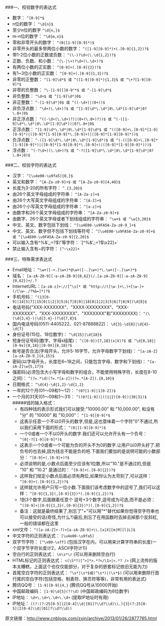 
###一、校验数字的表达式

 *  数字： `^[0-9]*$ `
 *  n位的数字： `^\d{n}$`
 *  至少n位的数字 `^\d{n,}$`
 *  m-n位的数字： `^\d{m,n}$`
 *  零和非零开头的数字： `^(0|[1-9][0-9]*)$`
 *  非零开头的最多带两位小数的数字： `^([1-9][0-9]*)+(.[0-9]{1,2})?$`
 *  带1-2位小数的正数或负数： `^(\-)?\d+(\.\d{1,2})?$`
 *  正数、负数、和小数： `^(\-|\+)?\d+(\.\d+)?$`
 *  有两位小数的正实数： `^[0-9]+(.[0-9]{2})?$`
 *   有1~3位小数的正实数： `^[0-9]+(.[0-9]{1,3})?$`
 *  非零的正整数： `^[1-9]\d*$ 或 ^([1-9][0-9]*){1,3}$ 或 ^\+?[1-9][0-9]*$`
 * 非零的负整数： `^\-[1-9][]0-9"*$ 或 ^-[1-9]\d*$`
 *  非负整数： `^\d+$ 或 ^[1-9]\d*|0$`
 *  非正整数： `^-[1-9]\d*|0$ 或 ^((-\d+)|(0+))$`
 *  非负浮点数： `^\d+(\.\d+)?$ 或 ^[1-9]\d*\.\d*|0\.\d*[1-9]\d*|0?\.0+|0$`  
 *  非正浮点数： `^((-\d+(\.\d+)?)|(0+(\.0+)?))$ 或 ^(-([1-9]\d*\.\d*|0\.\d*[1-9]\d*))|0?\.0+|0$`
 * 正浮点数： `^[1-9]\d*\.\d*|0\.\d*[1-9]\d*$ 或 ^(([0-9]+\.[0-9]*[1-9][0-9]*)|([0-9]*[1-9][0-9]*\.[0-9]+)|([0-9]*[1-9][0-9]*))$`
 * 负浮点数： `^-([1-9]\d*\.\d*|0\.\d*[1-9]\d*)$ 或 ^(-(([0-9]+\.[0-9]*[1-9][0-9]*)|([0-9]*[1-9][0-9]*\.[0-9]+)|([0-9]*[1-9][0-9]*)))$`
 *  浮点数： `^(-?\d+)(\.\d+)?$ 或 ^-?([1-9]\d*\.\d*|0\.\d*[1-9]\d*|0?\.0+|0)$`
 
###二、校验字符的表达式
 
  * 汉字： `^[\u4e00-\u9fa5]{0,}$`
  * 英文和数字： `^[A-Za-z0-9]+$ 或 ^[A-Za-z0-9]{4,40}$`
  * 长度为3-20的所有字符： `^.{3,20}$`
  * 由26个英文字母组成的字符串： `^[A-Za-z]+$`
  * 由26个大写英文字母组成的字符串： `^[A-Z]+$`
  * 由26个小写英文字母组成的字符串： `^[a-z]+$`
  * 由数字和26个英文字母组成的字符串： `^[A-Za-z0-9]+$`
  * 由数字、26个英文字母或者下划线组成的字符串： `^\w+$ 或 ^\w{3,20}$`
  * 中文、英文、数字包括下划线： `^[\u4E00-\u9FA5A-Za-z0-9_]+$`
  * 中文、英文、数字但不包括下划线等符号： `^[\u4E00-\u9FA5A-Za-z0-9]+$ 或 ^[\u4E00-\u9FA5A-Za-z0-9]{2,20}$`
  * 可以输入含有^%&',;=?$\"等字符： `[^%&',;=?$\x22]+`
  * 禁止输入含有~的字符： `[^~\x22]+`
 
###三、特殊需求表达式

 * Email地址： `^\w+([-+.]\w+)*@\w+([-.]\w+)*\.\w+([-.]\w+)*$`
 * 域名： `[a-zA-Z0-9][-a-zA-Z0-9]{0,62}(/.[a-zA-Z0-9][-a-zA-Z0-9]{0,62})+/.?`
 * InternetURL：`[a-zA-z]+://[^\s]* 或 ^http://([\w-]+\.)+[\w-]+(/[\w-./?%&=]*)?$`
 * 手机号码： `^(13[0-9]|14[5|7]|15[0|1|2|3|5|6|7|8|9]|18[0|1|2|3|5|6|7|8|9])\d{8}$`
 * 电话号码("XXX-XXXXXXX"、"XXXX-XXXXXXXX"、"XXX-XXXXXXX"、"XXX-XXXXXXXX"、"XXXXXXX"和"XXXXXXXX)： `^(\(\d{3,4}-)|\d{3.4}-)?\d{7,8}$` 
 * 国内电话号码(0511-4405222、021-87888822)： `\d{3}-\d{8}|\d{4}-\d{7}`
 * 身份证号(15位、18位数字)： `^\d{15}|\d{18}$`
 * 短身份证号码(数字、字母x结尾)： `^([0-9]){7,18}(x|X)?$ 或 ^\d{8,18}|[0-9x]{8,18}|[0-9X]{8,18}?$`
 * 帐号是否合法(字母开头，允许5-16字节，允许字母数字下划线)： `^[a-zA-Z][a-zA-Z0-9_]{4,15}$`
 * 密码(以字母开头，长度在6~18之间，只能包含字母、数字和下划线)： `^[a-zA-Z]\w{5,17}$`
 * 强密码(必须包含大小写字母和数字的组合，不能使用特殊字符，长度在8-10之间)： `^(?=.*\d)(?=.*[a-z])(?=.*[A-Z]).{8,10}$`  
 * 日期格式： `^\d{4}-\d{1,2}-\d{1,2}`
 * 一年的12个月(01～09和1～12)： `^(0?[1-9]|1[0-2])$`
 * 一个月的31天(01～09和1～31)： `^((0?[1-9])|((1|2)[0-9])|30|31)$` 
 #####钱的输入格式：
    * 有四种钱的表示形式我们可以接受:"10000.00" 和 "10,000.00", 和没有 "分" 的 "10000" 和 "10,000"： `^[1-9][0-9]*$` 
    * 这表示任意一个不以0开头的数字,但是,这也意味着一个字符"0"不通过,所以我们采用下面的形式： `^(0|[1-9][0-9]*)$` 
    * 一个0或者一个不以0开头的数字.我们还可以允许开头有一个负号： `^(0|-?[1-9][0-9]*)$` 
    * 这表示一个0或者一个可能为负的开头不为0的数字.让用户以0开头好了.把负号的也去掉,因为钱总不能是负的吧.下面我们要加的是说明可能的小数部分： `^[0-9]+(.[0-9]+)?$` 
    * 必须说明的是,小数点后面至少应该有1位数,所以"10."是不通过的,但是 "10" 和 "10.2" 是通过的： `^[0-9]+(.[0-9]{2})?$` 
    * 这样我们规定小数点后面必须有两位,如果你认为太苛刻了,可以这样： `^[0-9]+(.[0-9]{1,2})?$` 
    * 这样就允许用户只写一位小数.下面我们该考虑数字中的逗号了,我们可以这样： `^[0-9]{1,3}(,[0-9]{3})*(.[0-9]{1,2})?$` 
    * 1到3个数字,后面跟着任意个 逗号+3个数字,逗号成为可选,而不是必须： `^([0-9]+|[0-9]{1,3}(,[0-9]{3})*)(.[0-9]{1,2})?$` 
    * 备注：这就是最终结果了,别忘了"+"可以用"*"替代如果你觉得空字符串也可以接受的话(奇怪,为什么?)最后,别忘了在用函数时去掉去掉那个反斜杠,一般的错误都在这里
 * xml文件： `^([a-zA-Z]+-?)+[a-zA-Z0-9]+\\.[x|X][m|M][l|L]$`
 * 中文字符的正则表达式： `[\u4e00-\u9fa5]`
 * 双字节字符： `[^\x00-\xff]`    (包括汉字在内，可以用来计算字符串的长度(一个双字节字符长度计2，ASCII字符计1))
 * 空白行的正则表达式： `\n\s*\r`    (可以用来删除空白行)
 * HTML标记的正则表达式： `<(\S*?)[^>]*>.*?</\1>|<.*? />`    (网上流传的版本太糟糕，上面这个也仅仅能部分，对于复杂的嵌套标记依旧无能为力)
 * 首尾空白字符的正则表达式： `^\s*|\s*$或(^\s*)|(\s*$)`    (可以用来删除行首行尾的空白字符(包括空格、制表符、换页符等等)，非常有用的表达式)
 * 腾讯QQ号： `[1-9][0-9]{4,}`    (腾讯QQ号从10000开始)
 * 中国邮政编码： `[1-9]\d{5}(?!\d)`    (中国邮政编码为6位数字)
 * IP地址： `\d+\.\d+\.\d+\.\d+`    (提取IP地址时有用)
 * IP地址： `((?:(?:25[0-5]|2[0-4]\\d|[01]?\\d?\\d)\\.){3}(?:25[0-5]|2[0-4]\\d|[01]?\\d?\\d))`  

原文链接：http://www.cnblogs.com/zxin/archive/2013/01/26/2877765.html
